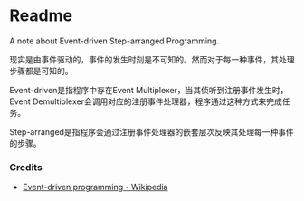 # Readme
A note about Event-driven Step-arranged Programming.

现实是由事件驱动的，事件的发生时刻是不可知的。然而对于每一种事件，其处理步骤都是可知的。

Event-driven是指程序中存在Event Multiplexer，当其侦听到注册事件发生时，Event Demultiplexer会调用对应的注册事件处理器，程序通过这种方式来完成任务。

Step-arranged是指程序会通过注册事件处理器的嵌套层次反映其处理每一种事件的步骤。

### Credits
- [Event-driven programming - Wikipedia](https://en.wikipedia.org/wiki/Event-driven_programming)

